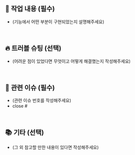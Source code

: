 ## 📌 작업 내용 (필수)
- (기능에서 어떤 부분이 구현되었는지 설명해주세요)

<br/>

## 🔥 트러블 슈팅 (선택) 
- (어려운 점이 있었다면 무엇이고 어떻게 해결했는지 작성해주세요)

<br/>

## 🌱 관련 이슈 (필수)
- (관련 이슈 번호를 작성해주세요) 
- close #

<br/> 

## 📚 기타 (선택) 
- (그 외 참고할 만한 내용이 있다면 작성해주세요)

<br/>
